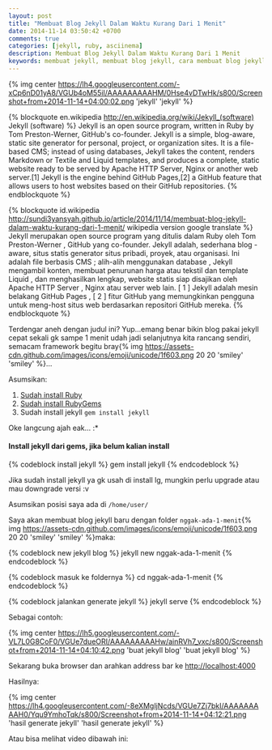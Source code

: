 ```yaml
---
layout: post
title: "Membuat Blog Jekyll Dalam Waktu Kurang Dari 1 Menit"
date: 2014-11-14 03:50:42 +0700
comments: true
categories: [jekyll, ruby, asciinema]
description: Membuat Blog Jekyll Dalam Waktu Kurang Dari 1 Menit
keywords: membuat jekyll, membuat blog jekyll, cara membuat blog jekyll, Membuat Blog Jekyll Dalam Waktu Kurang Dari 1 Menit
---
```

{% img center https://lh4.googleusercontent.com/-xCp6nD01yA8/VGUb4oM55iI/AAAAAAAAAHM/0Hse4vDTwHk/s800/Screenshot+from+2014-11-14+04:00:02.png 'jekyll' 'jekyll' %}

{% blockquote en.wikipedia http://en.wikipedia.org/wiki/Jekyll_(software) Jekyll (software) %}
Jekyll is an open source program, written in Ruby by Tom Preston-Werner, GitHub's co-founder. Jekyll is a simple, blog-aware, static site generator for personal, project, or organization sites. It is a file-based CMS; instead of using databases, Jekyll takes the content, renders Markdown or Textile and Liquid templates, and produces a complete, static website ready to be served by Apache HTTP Server, Nginx or another web server.[1] Jekyll is the engine behind GitHub Pages,[2] a GitHub feature that allows users to host websites based on their GitHub repositories.
{% endblockquote %}
<!-- more -->
{% blockquote id.wikipedia http://sundi3yansyah.github.io/article/2014/11/14/membuat-blog-jekyll-dalam-waktu-kurang-dari-1-menit/ wikipedia version google translate %}
Jekyll merupakan open source program yang ditulis dalam Ruby oleh Tom Preston-Werner , GitHub yang co-founder. Jekyll adalah, sederhana blog -aware, situs statis generator situs pribadi, proyek, atau organisasi. Ini adalah file berbasis CMS ; alih-alih menggunakan database , Jekyll mengambil konten, membuat penurunan harga atau tekstil dan template Liquid , dan menghasilkan lengkap, website statis siap disajikan oleh Apache HTTP Server , Nginx atau server web lain. [ 1 ] Jekyll adalah mesin belakang GitHub Pages , [ 2 ] fitur GitHub yang memungkinkan pengguna untuk meng-host situs web berdasarkan repositori GitHub mereka.
{% endblockquote %}

Terdengar aneh dengan judul ini? Yup...emang benar bikin blog pakai jekyll cepat sekali gk sampe 1 menit udah jadi selanjutnya kita rancang sendiri, semacam framework begitu bray{% img https://assets-cdn.github.com/images/icons/emoji/unicode/1f603.png 20 20 'smiley' 'smiley' %}...

Asumsikan:

1. [Sudah install Ruby](http://sundi3yansyah.github.io/article/categories/ruby/)
2. [Sudah install RubyGems](http://sundi3yansyah.github.io/article/categories/ruby/)
3. Sudah install jekyll `gem install jekyll`

Oke langcung ajah eak... :*

#### Install jekyll dari gems, jika belum kalian install

{% codeblock install jekyll %}
gem install jekyll
{% endcodeblock %}

Jika sudah install jekyll ya gk usah di install lg, mungkin perlu upgrade atau mau downgrade versi :v

Asumsikan posisi saya ada di `/home/user/`

Saya akan membuat blog jekyll baru dengan folder `nggak-ada-1-menit`{% img https://assets-cdn.github.com/images/icons/emoji/unicode/1f603.png 20 20 'smiley' 'smiley' %}maka:

{% codeblock new jekyll blog %}
jekyll new nggak-ada-1-menit
{% endcodeblock %}

{% codeblock masuk ke foldernya %}
cd nggak-ada-1-menit
{% endcodeblock %}

{% codeblock jalankan generate jekyll %}
jekyll serve
{% endcodeblock %}

Sebagai contoh:

{% img center https://lh5.googleusercontent.com/-VL7L0G8CoF0/VGUe7dueORI/AAAAAAAAAHw/ainRVh7_vxc/s800/Screenshot+from+2014-11-14+04:10:42.png 'buat jekyll blog' 'buat jekyll blog' %}


Sekarang buka browser dan arahkan address bar ke [http://localhost:4000](http://localhost:4000)

Hasilnya:

{% img center https://lh4.googleusercontent.com/-8eXMgIjNcds/VGUe7Zj7bkI/AAAAAAAAAH0/Yqu9YmhoTqk/s800/Screenshot+from+2014-11-14+04:12:21.png 'hasil generate jekyll' 'hasil generate jekyll' %}

Atau bisa melihat video dibawah ini:

<script src="https://asciinema.org/a/14165.js" id="asciicast-14165" async></script>
